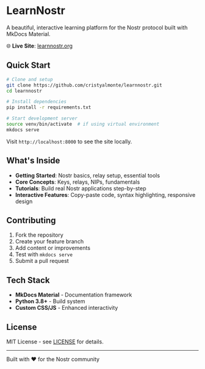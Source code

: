 # LearnNostr

A beautiful, interactive learning platform for the Nostr protocol built with MkDocs Material.

🌐 **Live Site**: [learnnostr.org](https://learnnostr.org)

## Quick Start

```bash
# Clone and setup
git clone https://github.com/cristyalmonte/learnnostr.git
cd learnnostr

# Install dependencies
pip install -r requirements.txt

# Start development server
source venv/bin/activate  # if using virtual environment
mkdocs serve
```

Visit `http://localhost:8000` to see the site locally.

## What's Inside

- **Getting Started**: Nostr basics, relay setup, essential tools
- **Core Concepts**: Keys, relays, NIPs, fundamentals
- **Tutorials**: Build real Nostr applications step-by-step
- **Interactive Features**: Copy-paste code, syntax highlighting, responsive design

## Contributing

1. Fork the repository
2. Create your feature branch
3. Add content or improvements
4. Test with `mkdocs serve`
5. Submit a pull request

## Tech Stack

- **MkDocs Material** - Documentation framework
- **Python 3.8+** - Build system
- **Custom CSS/JS** - Enhanced interactivity

## License

MIT License - see [LICENSE](LICENSE) for details.

---

Built with ❤️ for the Nostr community
